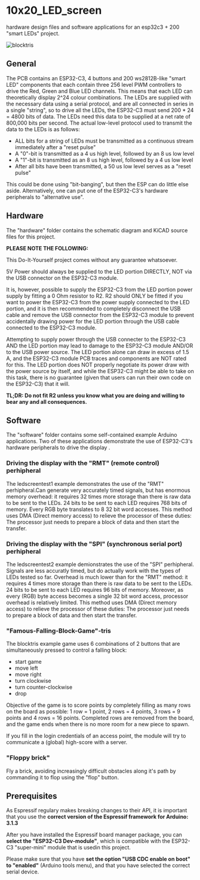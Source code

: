 # 10x20_LED_screen
hardware design files and software applications for an esp32c3 + 200 "smart LEDs"  project.

![blocktris](https://hackwinkel.nl/blocktris1.jpg)

## General

The PCB contains an ESP32-C3, 4 buttons and 200 ws2812B-like "smart LED" components that each contain three 256 level PWM controllers to drive the Red, Green and Blue LED channels. This means that each LED can theoretically display 2^24 colour combinations. The LEDs are supplied with the necessary data using a serial protocol, and are all connected in series in a single "string", so to drive all the LEDs, the ESP32-C3 must send 200 * 24 = 4800 bits of data. The LEDs need this data to be supplied at a net rate of 800,000 bits per second.
The actual low-level protocol used to transmit the data to the LEDs is as follows:

- ALL bits for a string of LEDs must be transmitted as a continuous stream immediately after a "reset pulse"
- A "0"-bit is transmitted as a 4 us high level, followed by an 8 us low level
- A "1"-bit is transmitted as an 8 us high level, followed by a 4 us low level
- After all bits have been transmitted, a 50 us low level serves as a "reset pulse"


This could be done using "bit-banging", but then the ESP can do little else aside. Alternatively, one can put one of the ESP32-C3's hardware peripherals to "alternative use".

## Hardware

The "hardware" folder contains the schematic diagram and KiCAD source files for this project.

__PLEASE NOTE THE FOLLOWING:__

This Do-It-Yourself project comes without any guarantee whatsoever.

5V Power should always be supplied to the LED portion DIRECTLY, NOT via the USB connector on the ESP32-C3 module.

It is, however, possible to supply the ESP32-C3 from the LED portion power supply by fitting a 0 Ohm resistor to R2. R2 should ONLY be fitted if you want to power the ESP32-C3 from the power supply connected to the LED portion, and it is then recommended to completely disconnect the USB cable and remove the USB connector from the ESP32-C3 module to prevent accidentally drawing power for the LED portion through the USB cable connected to the ESP32-C3 module.

Attempting to supply power through the USB connecter to the ESP32-C3 AND the LED portion may lead to damage to the ESP32-C3 module AND/OR to the USB power source. The LED portion alone can draw in excess of 1.5 A, and the ESP32-C3 module PCB traces and components are NOT rated for this. The LED portion does NOT properly negotiate its power draw with the power source by itself, and while the ESP32-C3 might be able to take on this task, there is no guarantee (given that users can run their own code on the ESP32-C3) that it will.


__TL;DR: Do not fit R2 unless you know what you are doing and willing to bear any and all consequences.__


## Software

The "software" folder contains some self-contained example Arduino applications. Two of these applications demonstrate the use of ESP32-C3's hardware peripherals to drive the display
.
### Driving the display with the "RMT" (remote control) perhipheral

The ledscreentest1 example demonstrates the use of the "RMT" perhipheral.Can generate very accurately timed signals, but has enormous memory overhead: it requires 32 times more storage than there is raw data to be sent to the LEDs. 24 bits to be sent to each LED requires 768 bits of memory. Every RGB byte translates to 8 32 bit word accesses. This method uses DMA (Direct memory access) to relieve the processor of these duties: The processor just needs to prepare a block of data and then start the transfer.

### Driving the display with the "SPI" (synchronous serial port) perhipheral 

The ledscreentest2 example demionstrates the use of the "SPI" perhipheral. Signals are less accuratly timed, but do actually work with the types of LEDs tested so far. Overhead is much lower than for the "RMT" method: it requires 4 times more storage than there is raw data to be sent to the LEDs. 24 bits to be sent to each LED requires 96 bits of memory. Moreover, as every (RGB) byte access becomes a single 32 bit word access, processor overhead is relatively limited. This method uses DMA (Direct memory access) to relieve the processor of these duties: The processor just needs to prepare a block of data and then start the transfer.

### "Famous-Falling-Block-Game"-tris

The blocktris example game uses 6 combinations of 2 buttons that are simultaneously pressed to control a falling block:

- start game
- move left
- move right
- turn clockwise
- turn counter-clockwise
- drop

Objective of the game is to score points by completely filling as many rows on the board as possible: 1 row = 1 point, 2 rows = 4 points, 3 rows = 9 points and 4 rows = 16 points. Completed rows are removed from the board, and the game ends when there is no more room for a new piece to spawn.

If you fill in the login credentials of an access point, the module will try to communicate a (global) high-score with a server.

### "Floppy brick"

Fly a brick, avoiding increasingly difficult obstacles along it's path by commanding it to flop using the "flop" button.


## Prerequisites

As Espressif regulary makes breaking changes to their API, it is important that you use the __correct version of the Espressif framework for Arduino: 3.1.3__

After you have installed the Espressif board manager package, you can __select the "ESP32-C3 Dev-module"__, which is compatible with the ESP32-C3 "super-mini" module that is usedin this project.

Please make sure that you have __set the option "USB CDC enable on boot" to "enabled"__ (Arduino tools menu), and that you have selected the correct serial device.
